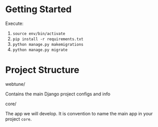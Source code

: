 # Getting Started

Execute:

1. `source env/bin/activate`
2. `pip install -r requirements.txt`
3. `python manage.py makemigrations`
4. `python manage.py migrate`

# Project Structure

webtune/

Contains the main Django project configs and info

core/

The app we will develop. It is convention to name the main app in your project `core`.
